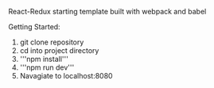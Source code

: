 React-Redux starting template built with webpack and babel

Getting Started:

1. git clone repository
2. cd into project directory
3. '''npm install'''
4. '''npm run dev'''
5. Navagiate to localhost:8080
